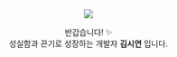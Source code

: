 <div align="center">
  <img src="https://capsule-render.vercel.app/api?type=waving&color=91DDCF&height=200&section=header&text=SIYEON&fontSize=60&fontColor=ffffff&animation=fadeIn&reversal=true&backgroundColor=F7F9F2" />
</div>

<div align="center">

반갑습니다! ✨  
성실함과 끈기로 성장하는 개발자 **김시연** 입니다.  

</div>
